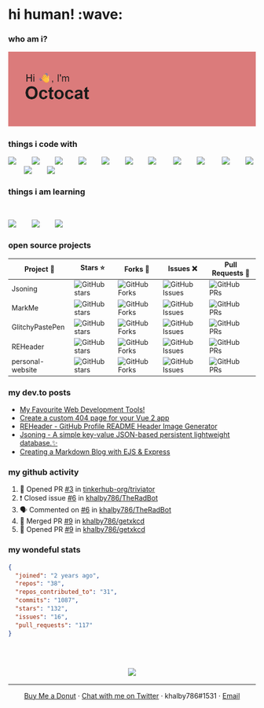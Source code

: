 
<h1>hi human! :wave:</h1>

<h3>who am i?</h3>

<img src="https://github.com/khalby786/khalby786/blob/master/header.png?raw=true">

<h3>things i code with</h3>

<img src="https://devicons.github.io/devicon/devicon.git/icons/html5/html5-plain.svg" width="40px">&nbsp;&nbsp;&nbsp;&nbsp;&nbsp;&nbsp;&nbsp;&nbsp;<img src="https://devicons.github.io/devicon/devicon.git/icons/css3/css3-plain.svg" width="40px">&nbsp;&nbsp;&nbsp;&nbsp;&nbsp;&nbsp;&nbsp;&nbsp;<img src="https://devicons.github.io/devicon/devicon.git/icons/javascript/javascript-original.svg" width="40px">&nbsp;&nbsp;&nbsp;&nbsp;&nbsp;&nbsp;&nbsp;&nbsp;<img src="https://devicons.github.io/devicon/devicon.git/icons/nodejs/nodejs-plain.svg" width="40px">&nbsp;&nbsp;&nbsp;&nbsp;&nbsp;&nbsp;&nbsp;&nbsp;<img src="https://devicons.github.io/devicon/devicon.git/icons/express/express-original.svg" width="40px">&nbsp;&nbsp;&nbsp;&nbsp;&nbsp;&nbsp;&nbsp;&nbsp;<img src="https://devicons.github.io/devicon/devicon.git/icons/vuejs/vuejs-original.svg" width="40px">&nbsp;&nbsp;&nbsp;&nbsp;&nbsp;&nbsp;&nbsp;&nbsp;<img src="https://devicons.github.io/devicon/devicon.git/icons/git/git-original.svg" width="40px">&nbsp;&nbsp;&nbsp;&nbsp;&nbsp;&nbsp;&nbsp;&nbsp;&nbsp;<img src="https://devicons.github.io/devicon/devicon.git/icons/github/github-original.svg" width="40px">&nbsp;&nbsp;&nbsp;&nbsp;&nbsp;&nbsp;&nbsp;&nbsp;<img src="https://devicons.github.io/devicon/devicon.git/icons/gimp/gimp-original.svg" width="40px">&nbsp;&nbsp;&nbsp;&nbsp;&nbsp;&nbsp;&nbsp;&nbsp;&nbsp;<img src="https://devicons.github.io/devicon/devicon.git/icons/mongodb/mongodb-original.svg" width="40px">&nbsp;&nbsp;&nbsp;&nbsp;&nbsp;&nbsp;&nbsp;&nbsp;<img src="https://devicons.github.io/devicon/devicon.git/icons/npm/npm-original-wordmark.svg" width="40px">&nbsp;&nbsp;&nbsp;&nbsp;&nbsp;&nbsp;&nbsp;&nbsp;<img src="https://devicons.github.io/devicon/devicon.git/icons/ubuntu/ubuntu-plain.svg" width="40px">&nbsp;&nbsp;&nbsp;&nbsp;&nbsp;&nbsp;&nbsp;&nbsp;<img src="https://devicons.github.io/devicon/devicon.git/icons/twitter/twitter-original.svg" width="40px">


<h3>things i am learning </h3>

<br>

<img src="https://devicons.github.io/devicon/devicon.git/icons/typescript/typescript-original.svg" width="40px">&nbsp;&nbsp;&nbsp;&nbsp;&nbsp;&nbsp;&nbsp;&nbsp;<img src="https://devicons.github.io/devicon/devicon.git/icons/react/react-original.svg" width="40px">&nbsp;&nbsp;&nbsp;&nbsp;&nbsp;&nbsp;&nbsp;&nbsp;<img src="https://devicons.github.io/devicon/devicon.git/icons/go/go-original.svg" width="40px">

<h3>open source projects</h3>


| Project  🚧 | Stars :star: | Forks 🍴 | Issues ❌ | Pull Requests 🌿 |
|---------|-------|-------|--------|---------------|
| Jsoning | ![GitHub stars](https://img.shields.io/github/stars/khalby786/jsoning?style=for-the-badge) | ![GitHub Forks](https://img.shields.io/github/forks/khalby786/jsoning?style=for-the-badge) | ![GitHub Issues](https://img.shields.io/github/issues/khalby786/jsoning?style=for-the-badge) | ![GitHub PRs](https://img.shields.io/github/issues-pr/khalby786/jsoning?style=for-the-badge) |
| MarkMe | ![GitHub stars](https://img.shields.io/github/stars/khalby786/markme?style=for-the-badge) | ![GitHub Forks](https://img.shields.io/github/forks/khalby786/markme?style=for-the-badge) | ![GitHub Issues](https://img.shields.io/github/issues/khalby786/markme?style=for-the-badge) | ![GitHub PRs](https://img.shields.io/github/issues-pr/khalby786/markme?style=for-the-badge) |
| GlitchyPastePen | ![GitHub stars](https://img.shields.io/github/stars/khalby786/GlitchyPastePen?style=for-the-badge) | ![GitHub Forks](https://img.shields.io/github/forks/khalby786/GlitchyPastePen?style=for-the-badge) | ![GitHub Issues](https://img.shields.io/github/issues/khalby786/GlitchyPastePen?style=for-the-badge) | ![GitHub PRs](https://img.shields.io/github/issues-pr/khalby786/GlitchyPastePen?style=for-the-badge) |
| REHeader | ![GitHub stars](https://img.shields.io/github/stars/khalby786/REHeader?style=for-the-badge) | ![GitHub Forks](https://img.shields.io/github/forks/khalby786/jsoning?style=for-the-badge) | ![GitHub Issues](https://img.shields.io/github/issues/khalby786/REHeader?style=for-the-badge) | ![GitHub PRs](https://img.shields.io/github/issues-pr/khalby786/REHeader?style=for-the-badge) |
| personal-website | ![GitHub stars](https://img.shields.io/github/stars/khalby786/personal-website?style=for-the-badge) | ![GitHub Forks](https://img.shields.io/github/forks/khalby786/personal-website?style=for-the-badge) | ![GitHub Issues](https://img.shields.io/github/issues/khalby786/personal-website?style=for-the-badge) | ![GitHub PRs](https://img.shields.io/github/issues-pr/khalby786/personal-website?style=for-the-badge) |

<h3>my dev.to posts</h3>

<!-- BLOG-POST-LIST:START -->
- [My Favourite Web Development Tools!](https://dev.to/khalby786/my-favourite-web-development-tools-16af)
- [Create a custom 404 page for your Vue 2 app](https://dev.to/khalby786/create-a-custom-404-page-for-your-vue-app-1d0a)
- [REHeader - GitHub Profile README Header Image Generator](https://dev.to/khalby786/reheader-github-profile-readme-header-image-generator-45pe)
- [Jsoning - A simple key-value JSON-based persistent lightweight database.✨](https://dev.to/khalby786/jsoning-a-simple-key-value-json-based-persistent-lightweight-database-51c0)
- [Creating a Markdown Blog with EJS & Express](https://dev.to/khalby786/creating-a-markdown-blog-with-ejs-express-j40)
<!-- BLOG-POST-LIST:END -->

<h3>my github activity</h3>

<!--START_SECTION:activity-->
1. 💪 Opened PR [#3](https://github.com//tinkerhub-org/triviator/pull/3) in [tinkerhub-org/triviator](https://github.com//tinkerhub-org/triviator)
2. ❗️ Closed issue [#6](https://github.com//khalby786/TheRadBot/issues/6) in [khalby786/TheRadBot](https://github.com//khalby786/TheRadBot)
3. 🗣 Commented on [#6](https://github.com//khalby786/TheRadBot/issues/6) in [khalby786/TheRadBot](https://github.com//khalby786/TheRadBot)
4. 🎉 Merged PR [#9](https://github.com//khalby786/getxkcd/pull/9) in [khalby786/getxkcd](https://github.com//khalby786/getxkcd)
5. 💪 Opened PR [#9](https://github.com//khalby786/getxkcd/pull/9) in [khalby786/getxkcd](https://github.com//khalby786/getxkcd)
<!--END_SECTION:activity-->

<h3>my wondeful stats</h3>

```json
{
  "joined": "2 years ago",
  "repos": "38",
  "repos_contributed_to": "31",
  "commits": "1087",
  "stars": "132",
  "issues": "16",
  "pull_requests": "117"
}
```

<br><br>

<div align="center">
  <img src="https://github-profile-trophy.vercel.app/?username=khalby786&column=7&theme=onedark" />
</div>


<hr>

<div align="center">
  <a href="https://buymeacoffee.com/khaleelgibran">Buy Me a Donut</a> · <a href="https://twitter.com/khalby786">Chat with me on Twitter</a> ·  khalby786#1531 · <a href="mailto:khalby786@gmail.com">Email</a> 
</div>
